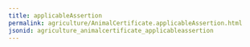 ```yaml
---
title: applicableAssertion
permalink: agriculture/AnimalCertificate.applicableAssertion.html
jsonid: agriculture_animalcertificate_applicableassertion
---
```

